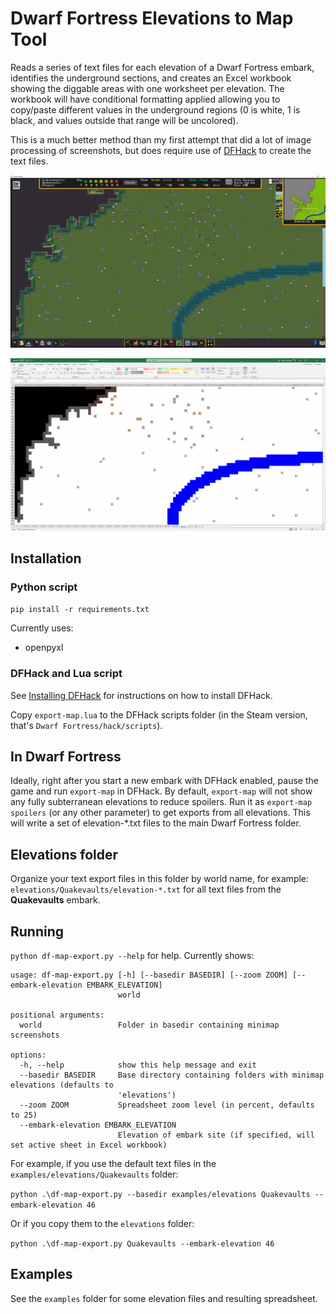 # Dwarf Fortress Elevations to Map Tool

Reads a series of text files for each elevation of a Dwarf Fortress embark,
identifies the underground sections,
and creates an Excel workbook showing the diggable areas with one worksheet per elevation.
The workbook will have conditional formatting applied allowing you to copy/paste different values in the underground regions
(0 is white, 1 is black, and values outside that range will be uncolored).

This is a much better method than my first attempt that did a lot of image processing of screenshots, but does require use of [DFHack](https://docs.dfhack.org/) to create the text files.

[![Original minimap elevation](df-elevation-thumbnail.png)](df-elevation.png)

[![Corresponding worksheet from an Excel workbook](excel-elevation-thumbnail.png)](excel-elevation.png)

## Installation

### Python script

`pip install -r requirements.txt`

Currently uses:

- openpyxl

### DFHack and Lua script

See [Installing DFHack](https://docs.dfhack.org/en/stable/docs/Installing.html) for instructions on how to install DFHack.

Copy `export-map.lua` to the DFHack scripts folder (in the Steam version, that's `Dwarf Fortress/hack/scripts`).

## In Dwarf Fortress

Ideally, right after you start a new embark with DFHack enabled,
pause the game and run `export-map` in DFHack.
By default, `export-map` will not show any fully subterranean elevations to reduce spoilers.
Run it as `export-map spoilers` (or any other parameter) to get exports from all elevations.
This will write a set of elevation-*.txt files to the main Dwarf Fortress folder.

## Elevations folder

Organize your text export files in this folder by world name, for example: `elevations/Quakevaults/elevation-*.txt` for all text files from the **Quakevaults** embark.

## Running

`python df-map-export.py --help` for help. Currently shows:

```
usage: df-map-export.py [-h] [--basedir BASEDIR] [--zoom ZOOM] [--embark-elevation EMBARK_ELEVATION]
                        world

positional arguments:
  world                 Folder in basedir containing minimap screenshots

options:
  -h, --help            show this help message and exit
  --basedir BASEDIR     Base directory containing folders with minimap elevations (defaults to
                        'elevations')
  --zoom ZOOM           Spreadsheet zoom level (in percent, defaults to 25)
  --embark-elevation EMBARK_ELEVATION
                        Elevation of embark site (if specified, will set active sheet in Excel workbook)
```

For example, if you use the default text files in the `examples/elevations/Quakevaults` folder:

`python .\df-map-export.py --basedir examples/elevations Quakevaults --embark-elevation 46`

Or if you copy them to the `elevations` folder:

`python .\df-map-export.py Quakevaults --embark-elevation 46`

## Examples

See the `examples` folder for some elevation files and resulting spreadsheet.
